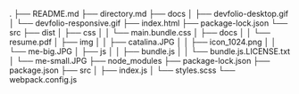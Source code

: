 .
├── README.md
├── directory.md
├── docs
│   ├── devfolio-desktop.gif
│   └── devfolio-responsive.gif
├── index.html
├── package-lock.json
└── src
    ├── dist
    │   ├── css
    │   │   └── main.bundle.css
    │   ├── docs
    │   │   └── resume.pdf
    │   ├── img
    │   │   ├── catalina.JPG
    │   │   ├── icon_1024.png
    │   │   └── me-big.JPG
    │   ├── js
    │   │   ├── bundle.js
    │   │   └── bundle.js.LICENSE.txt
    │   └── me-small.JPG
    ├── node_modules
    ├── package-lock.json
    ├── package.json
    ├── src
    │   ├── index.js
    │   └── styles.scss
    └── webpack.config.js